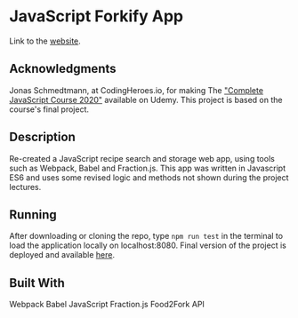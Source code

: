 # JavaScript Forkify App

Link to the [website](https://forkify-alon.herokuapp.com/).

## Acknowledgments
Jonas Schmedtmann, at CodingHeroes.io, for making The ["Complete JavaScript Course 2020"](https://www.udemy.com/course/the-complete-javascript-course/) available on Udemy. 
This project is based on the course's final project.

## Description
Re-created a JavaScript recipe search and storage web app, using tools such as Webpack, Babel and Fraction.js. 
This app was written in Javascript ES6 and uses some revised logic and methods not shown during the project lectures.

## Running
After downloading or cloning the repo, type ```npm run test``` in the terminal to load the application locally on localhost:8080. Final version of the project is deployed and available [here](https://forkify-alon.herokuapp.com/).

## Built With
Webpack
Babel
JavaScript
Fraction.js
Food2Fork API 

